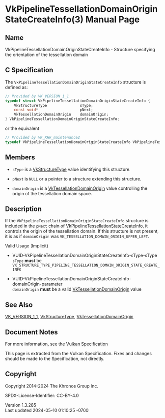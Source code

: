 # VkPipelineTessellationDomainOriginStateCreateInfo(3) Manual Page

## Name

VkPipelineTessellationDomainOriginStateCreateInfo - Structure specifying
the orientation of the tessellation domain



## <a href="#_c_specification" class="anchor"></a>C Specification

The `VkPipelineTessellationDomainOriginStateCreateInfo` structure is
defined as:

``` c
// Provided by VK_VERSION_1_1
typedef struct VkPipelineTessellationDomainOriginStateCreateInfo {
    VkStructureType               sType;
    const void*                   pNext;
    VkTessellationDomainOrigin    domainOrigin;
} VkPipelineTessellationDomainOriginStateCreateInfo;
```

or the equivalent

``` c
// Provided by VK_KHR_maintenance2
typedef VkPipelineTessellationDomainOriginStateCreateInfo VkPipelineTessellationDomainOriginStateCreateInfoKHR;
```

## <a href="#_members" class="anchor"></a>Members

- `sType` is a [VkStructureType](https://registry.khronos.org/vulkan/specs/1.3-extensions/man/html/VkStructureType.html) value identifying
  this structure.

- `pNext` is `NULL` or a pointer to a structure extending this
  structure.

- `domainOrigin` is a
  [VkTessellationDomainOrigin](https://registry.khronos.org/vulkan/specs/1.3-extensions/man/html/VkTessellationDomainOrigin.html) value
  controlling the origin of the tessellation domain space.

## <a href="#_description" class="anchor"></a>Description

If the `VkPipelineTessellationDomainOriginStateCreateInfo` structure is
included in the `pNext` chain of
[VkPipelineTessellationStateCreateInfo](https://registry.khronos.org/vulkan/specs/1.3-extensions/man/html/VkPipelineTessellationStateCreateInfo.html),
it controls the origin of the tessellation domain. If this structure is
not present, it is as if `domainOrigin` was
`VK_TESSELLATION_DOMAIN_ORIGIN_UPPER_LEFT`.

Valid Usage (Implicit)

- <a
  href="#VUID-VkPipelineTessellationDomainOriginStateCreateInfo-sType-sType"
  id="VUID-VkPipelineTessellationDomainOriginStateCreateInfo-sType-sType"></a>
  VUID-VkPipelineTessellationDomainOriginStateCreateInfo-sType-sType  
  `sType` **must** be
  `VK_STRUCTURE_TYPE_PIPELINE_TESSELLATION_DOMAIN_ORIGIN_STATE_CREATE_INFO`

- <a
  href="#VUID-VkPipelineTessellationDomainOriginStateCreateInfo-domainOrigin-parameter"
  id="VUID-VkPipelineTessellationDomainOriginStateCreateInfo-domainOrigin-parameter"></a>
  VUID-VkPipelineTessellationDomainOriginStateCreateInfo-domainOrigin-parameter  
  `domainOrigin` **must** be a valid
  [VkTessellationDomainOrigin](https://registry.khronos.org/vulkan/specs/1.3-extensions/man/html/VkTessellationDomainOrigin.html) value

## <a href="#_see_also" class="anchor"></a>See Also

[VK_VERSION_1_1](https://registry.khronos.org/vulkan/specs/1.3-extensions/man/html/VK_VERSION_1_1.html),
[VkStructureType](https://registry.khronos.org/vulkan/specs/1.3-extensions/man/html/VkStructureType.html),
[VkTessellationDomainOrigin](https://registry.khronos.org/vulkan/specs/1.3-extensions/man/html/VkTessellationDomainOrigin.html)

## <a href="#_document_notes" class="anchor"></a>Document Notes

For more information, see the <a
href="https://registry.khronos.org/vulkan/specs/1.3-extensions/html/vkspec.html#VkPipelineTessellationDomainOriginStateCreateInfo"
target="_blank" rel="noopener">Vulkan Specification</a>

This page is extracted from the Vulkan Specification. Fixes and changes
should be made to the Specification, not directly.

## <a href="#_copyright" class="anchor"></a>Copyright

Copyright 2014-2024 The Khronos Group Inc.

SPDX-License-Identifier: CC-BY-4.0

Version 1.3.285  
Last updated 2024-05-10 01:10:25 -0700
